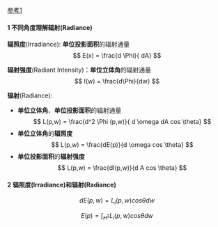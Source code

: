 [参考1](https://zhuanlan.zhihu.com/p/139468429)

#### 1 不同角度理解辐射(Radiance)
**辐照度**(Irradiance): **单位投影面积**的辐射通量
$$
E(x) = \frac{d \Phi}{ dA}
$$

**辐射强度**(Radiant Intensity)：**单位立体角**的辐射通量
$$
I(w) = \frac{d\Phi}{dw}
$$

**辐射**(Radiance):
- **单位立体角**、**单位投影面积**的辐射通量
$$
L(p,w) = \frac{d^2 \Phi (p,w)}{ d \omega dA cos \theta}
$$
- **单位立体角**的**辐照度**
$$
L(p,w) = \frac{dE(p)}{d \omega cos \theta}
$$
- **单位投影面积**的**辐射强度**
$$
L(p,w) = \frac{dI(p,w)}{d A cos \theta}
$$


#### 2 辐照度(Irradiance)和辐射(Radiance)
$$
dE(p,w) = L_i(p,w)cos \theta dw
$$

$$
E(p) = \int _{H^2}  L_i(p,w)cos \theta dw
$$
